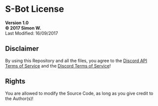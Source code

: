 # S-Bot License<br>
**Version 1.0<br>
© 2017 Simon W.**<br>
Last Modified: 16/09/2017

## Disclaimer
By using this Repository and all the files, you agree to the [Discord API Terms of Service](https://discordapp.com/developers/docs/legal) and the [Discord Terms of Service](https://discordapp.com/terms)!

## Rights
You are allowed to modify the Source Code, as long as you give credit to the Author(s)!<br>
